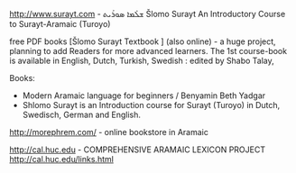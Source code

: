 


http://www.surayt.com - 
ܫܠܳܡܐ ܣܘܪܰܝܬ
Šlomo Surayt
An Introductory Course to Surayt-Aramaic (Turoyo)

free PDF books [Šlomo Surayt Textbook ] (also online) - a huge project, planning to add Readers for more advanced learners. The 1st course-book is available in English, Dutch, Turkish, Swedish  : edited by Shabo Talay, 




Books:
* Modern Aramaic language for beginners / Benyamin Beth Yadgar
* Shlomo Surayt is an Introduction course for Surayt (Turoyo) in Dutch, Swedisch, German and English.

 http://morephrem.com/ - online bookstore in Aramaic


http://cal.huc.edu -  COMPREHENSIVE ARAMAIC LEXICON PROJECT
http://cal.huc.edu/links.html



